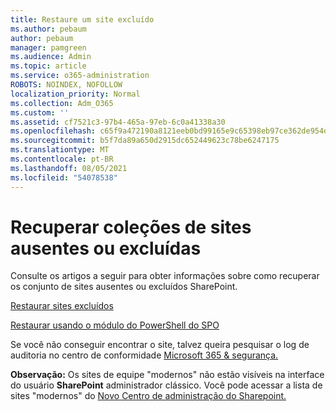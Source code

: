 ```yaml
---
title: Restaure um site excluído
ms.author: pebaum
author: pebaum
manager: pamgreen
ms.audience: Admin
ms.topic: article
ms.service: o365-administration
ROBOTS: NOINDEX, NOFOLLOW
localization_priority: Normal
ms.collection: Adm_O365
ms.custom: ''
ms.assetid: cf7521c3-97b4-465a-97eb-6c0a41338a30
ms.openlocfilehash: c65f9a472190a8121eeb0bd99165e9c65398eb97ce362de954d491078e322f44
ms.sourcegitcommit: b5f7da89a650d2915dc652449623c78be6247175
ms.translationtype: MT
ms.contentlocale: pt-BR
ms.lasthandoff: 08/05/2021
ms.locfileid: "54078538"
---
```

# <a name="recover-missing-or-deleted-site-collections"></a>Recuperar coleções de sites ausentes ou excluídas

Consulte os artigos a seguir para obter informações sobre como recuperar os conjunto de sites ausentes ou excluídos SharePoint.

[Restaurar sites excluídos](https://docs.microsoft.com/sharepoint/restore-deleted-site-collection)

[Restaurar usando o módulo do PowerShell do SPO](https://support.office.com/article/Introduction-to-the-SharePoint-Online-Management-Shell-C16941C3-19B4-4710-8056-34C034493429)

Se você não conseguir encontrar o site, talvez queira pesquisar o log de auditoria no centro de conformidade [Microsoft 365 &amp; segurança.](https://docs.microsoft.com/microsoft-365/compliance/search-the-audit-log-in-security-and-compliance)

**Observação:** Os sites de equipe "modernos" não estão visíveis na interface do usuário **SharePoint** administrador clássico. Você pode acessar a lista de sites "modernos" do [Novo Centro de administração do Sharepoint.](https://docs.microsoft.com/sharepoint/get-started-new-admin-center)


